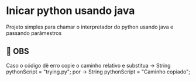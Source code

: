 # Inicar python usando java
Projeto simples para chamar o interpretador do python usando java e passando parâmestros
## 🔗 OBS
Caso o código dê erro copie o caminho relativo e substitua -> String pythonScript = "trying.py"; por -> String pythonScript = "Caminho copiado";